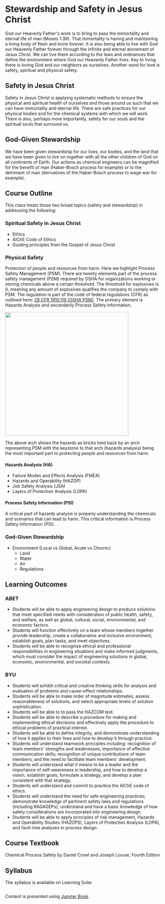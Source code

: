 # Stewardship and Safety in Jesus Christ
God our Heavenly Father's work is to bring to pass the immortality and eternal life of man (Moses 1:39). That immortality is having and maintaining a living body of flesh and bone forever. It is also being able to live with God our Heavenly Father forever through the infinite and eternal atonement of Jesus Christ. We can live there according to the laws and ordinances that define the environment where God our Heavenly Father lives. Key to living there is loving God and our neighbors as ourselves. Another word for love is safety, spiritual and physical safety.

## Safety in Jesus Christ
Safety in Jesus Christ is applying systematic methods to ensure the physical and spiritual health of ourselves and those around us such that we can have immortality and eternal life. There are safe practices for our physical bodies and for the chemical systems with which we will work. There is also, perhaps more importantly, safety for our souls and the spiritual souls that surround us.

## God-Given Stewardship
We have been given stewardship for our lives, our bodies, and the land that we have been given to live on together with all the other children of God on all continents of Earth. Our actions as chemical engineers can be magnified for the benefit of man (Haber-Bosch process for example) or to the detriment of man (derivatives of the Haber-Bosch process to wage war for example).

## Course Outline
This class treats those two broad topics (safety and stewardship) in addressing the following:

### Spiritual Safety in Jesus Christ
- Ethics
- AIChE Code of Ethics
- Guiding principles from the Gospel of Jesus Christ

### Physical Safety
Protection of people and resources from harm. Here we highlight Process Safety Management (PSM). There are twenty elements part of the process safety management (PSM) required by OSHA for organizations working or storing chemicals above a certain threshold. The threshold for explosives is 0, meaning any amount of explosives qualifies the company to comply with PSM. The regulation is part of the code of federal regulations (CFR) as outlined here: [29 CFR 1910.119 (OSHA PSM)](https://www.ecfr.gov/current/title-29/subtitle-B/chapter-XVII/part-1910/subpart-H/section-1910.119). The primary element is Hazards Analysis and secondarily Process Safety Information.

<img src="https://github.com/clint-bg/safetyinjc/blob/main/lectures/supportfiles/PSMArch.png?raw=trueg" width="400">

The above arch shows the hazards as bricks held back by an arch representing PSM with the keystone to that arch (hazards analysis) being the most important part to protecting people and resources from harm.

#### Hazards Analysis (HA)
- Failure Modes and Effects Analysis (FMEA)
- Hazards and Operability (HAZOP)
- Job Safety Analysis (JSA)
- Layers of Protection Analysis (LOPA)

#### Process Safety Information (PSI)
A critical part of hazards analysis is properly understanding the chemicals and scenarios that can lead to harm. This critical information is Process Safety Information (PSI).

### God-Given Stewardship
- Environment (Local vs Global, Acute vs Chronic)
    - Land
    - Water
    - Air
    - Regulations

## Learning Outcomes
### ABET
- Students will be able to apply engineering design to produce solutions that meet specified needs with consideration of public health, safety, and welfare, as well as global, cultural, social, environmental, and economic factors.
- Students will function effectively on a team whose members together provide leadership, create a collaborative and inclusive environment, establish goals, plan tasks, and meet objectives.
- Students will be able to recognize ethical and professional responsibilities in engineering situations and make informed judgments, which must consider the impact of engineering solutions in global, economic, environmental, and societal contexts.

### BYU
- Students will exhibit critical and creative thinking skills for analysis and evaluation of problems and cause-effect relationships.
- Students will be able to make order of magnitude estimates, assess reasonableness of solutions, and select appropriate levels of solution sophistication.
- Students will be able to to pass the HAZCOM test.
- Students will be able to describe a procedure for making and implementing ethical decisions and effectively apply the procedure to ethical problems of practical interest.
- Students will be able to define integrity, and demonstrate understanding of how it applies to their lives and how to develop it through practice.
- Students will understand teamwork principles including: recognition of team members' strengths and weaknesses; importance of effective communication skills; recognition of unique contributions of team members; and the need to facilitate team members' development.
- Students will understand what it means to be a leader and the importance of self-awareness in leadership, and how to develop a vision, establish goals, formulate a strategy, and develop a plan consistent with that strategy.
- Students will understand and commit to practice the AIChE code of ethics.
- Students will understand the need for safe engineering practices; demonstrate knowledge of pertinent safety laws and regulations (including RAGAGEPs); understand and have a basic knowledge of how safety considerations are incorporated into engineering design.
- Students will be able to apply principles of risk management, Hazards and Operability Studies (HAZOPS), Layers of Protection Analysis (LOPA), and fault-tree analyses in process design.

## Course Textbook
Chemical Process Safety by Daniel Crowl and Joseph Louvar, Fourth Edition

## Syllabus
The syllabus is available on Learning Suite.

```{tableofcontents}
```
Content is presented using [Jupyter Book](https://jupyterbook.org).